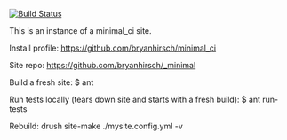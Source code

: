 [![Build Status](https://travis-ci.org/bryanhirsch/_minimal-instance.png?branch=master)](https://travis-ci.org/bryanhirsch/_minimal-instance)

This is an instance of a minimal_ci site.

Install profile: https://github.com/bryanhirsch/minimal_ci

Site repo: https://github.com/bryanhirsch/_minimal

Build a fresh site:
  $ ant

Run tests locally (tears down site and starts with a fresh build):
  $ ant run-tests

Rebuild: 
  drush site-make ./mysite.config.yml -v
